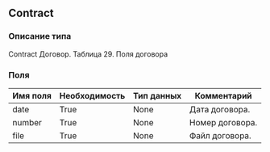 
## Contract

### Описание типа
Contract
Договор.
Таблица 29. Поля договора


### Поля

| Имя поля | Необходимость | Тип данных | Комментарий |
|---|---|---|---|
|date|True|None|Дата договора.<br/>|
|number|True|None|Номер договора.<br/>|
|file|True|None|Файл договора.<br/>|
